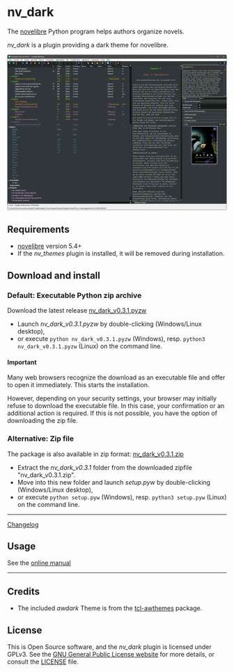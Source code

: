 # nv_dark

The [novelibre](https://github.com/peter88213/novelibre/) Python program helps authors organize novels.  

*nv_dark* is a plugin providing a dark theme for novelibre. 

![Screenshot](docs/Screenshots/screen01.jpg)

## Requirements

- [novelibre](https://github.com/peter88213/novelibre/) version 5.4+
- If the *nv_themes* plugin is installed, it will be removed during installation.


## Download and install

### Default: Executable Python zip archive

Download the latest release [nv_dark_v0.3.1.pyzw](https://github.com/peter88213/nv_dark/raw/main/dist/nv_dark_v0.3.1.pyzw)

- Launch *nv_dark_v0.3.1.pyzw* by double-clicking (Windows/Linux desktop),
- or execute `python nv_dark_v0.3.1.pyzw` (Windows), resp. `python3 nv_dark_v0.3.1.pyzw` (Linux) on the command line.

#### Important

Many web browsers recognize the download as an executable file and offer to open it immediately. 
This starts the installation.

However, depending on your security settings, your browser may 
initially  refuse  to download the executable file. 
In this case, your confirmation or an additional action is required. 
If this is not possible, you have the option of downloading 
the zip file. 


### Alternative: Zip file

The package is also available in zip format: [nv_dark_v0.3.1.zip](https://github.com/peter88213/nv_dark/raw/main/dist/nv_dark_v0.3.1.zip)

- Extract the *nv_dark_v0.3.1* folder from the downloaded zipfile "nv_dark_v0.3.1.zip".
- Move into this new folder and launch *setup.pyw* by double-clicking (Windows/Linux desktop), 
- or execute `python setup.pyw` (Windows), resp. `python3 setup.pyw` (Linux) on the command line.

---

[Changelog](docs/changelog.md)

## Usage

See the [online manual](docs/usage.md)

---

## Credits

- The included *awdark* Theme is from the [tcl-awthemes](https://sourceforge.net/projects/tcl-awthemes/) package. 

## License

This is Open Source software, and the *nv_dark* plugin is licensed under GPLv3. See the
[GNU General Public License website](https://www.gnu.org/licenses/gpl-3.0.en.html) for more
details, or consult the [LICENSE](https://github.com/peter88213/nv_dark/blob/main/LICENSE) file.
